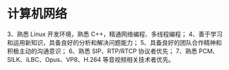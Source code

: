 
# 计算机网络

3、熟悉 Linux 开发环境，熟悉 C++，精通网络编程、多线程编程；
4、善于学习和运用新知识，具备良好的分析和解决问题能力；
5、具备良好的团队合作精神和积极主动的沟通意识；
6、熟悉 SIP、RTP/RTCP 协议者优先；
7、熟悉 PCM、SILK、iLBC、Opus、VP8、H.264 等音视频相关技术者优先。